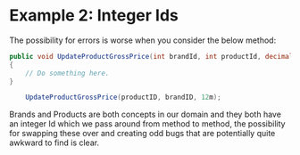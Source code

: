 # Example 2: Integer Ids

The possibility for errors is worse when you consider the below method:
```csharp
public void UpdateProductGrossPrice(int brandId, int productId, decimal grossPrice)
{
    // Do something here.
}
```

```csharp
    UpdateProductGrossPrice(productID, brandID, 12m);
```

Brands and Products are both concepts in our domain and they both have an integer Id which we pass around from method to method, the possibility for swapping these over and creating odd bugs that are potentially quite awkward to find is clear.